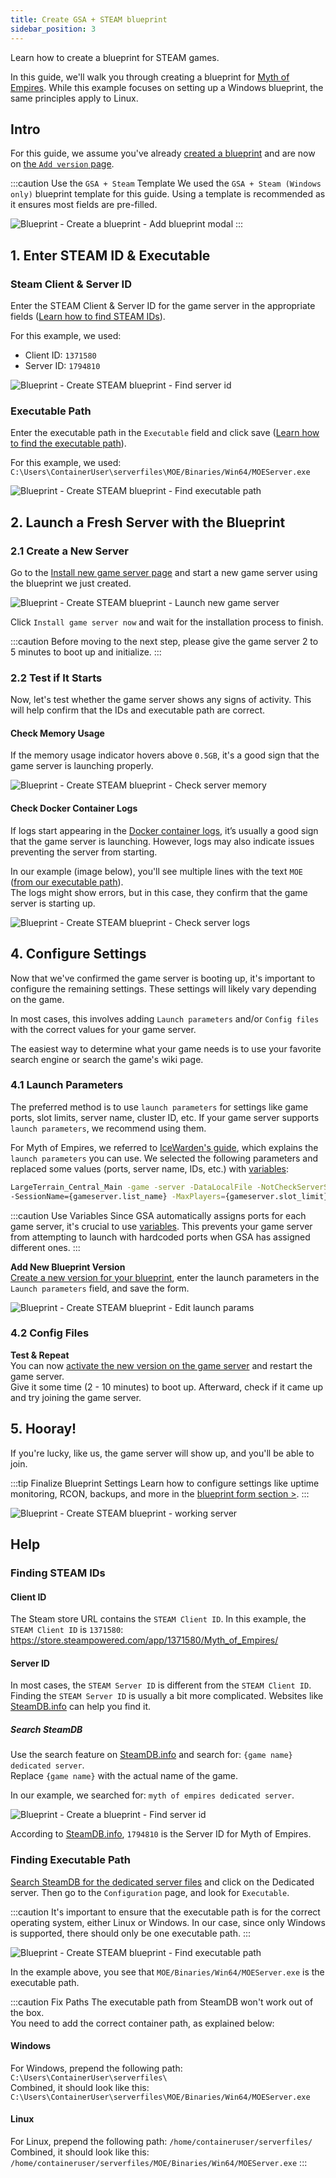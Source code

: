 ```yaml
---
title: Create GSA + STEAM blueprint
sidebar_position: 3
---
```



Learn how to create a blueprint for STEAM games.

In this guide, we'll walk you through creating a blueprint for [Myth of Empires](https://store.steampowered.com/app/1371580/Myth_of_Empires/). While this example focuses on setting up a Windows blueprint, the same principles apply to Linux.

## Intro

For this guide, we assume you've already [created a blueprint](/dashboard/blueprints/create_and_manage_blueprints#create-a-blueprint) and are now on [the `Add version` page](/dashboard/blueprints/create_and_manage_blueprints#add-version).

:::caution Use the `GSA + Steam` Template
We used the `GSA + Steam (Windows only)` blueprint template for this guide. Using a template is recommended as it ensures most fields are pre-filled.

![Blueprint - Create a blueprint - Add blueprint modal](/img/dashboard/blueprint/create_blueprint/create_blueprint_modal.jpg)
:::

## 1. Enter STEAM ID & Executable

### Steam Client & Server ID

Enter the STEAM Client & Server ID for the game server in the appropriate fields ([Learn how to find STEAM IDs](/dashboard/blueprints/how-to/create_steam_blueprint#finding-steam-ids)).

For this example, we used:
- Client ID: `1371580`
- Server ID: `1794810`

![Blueprint - Create STEAM blueprint - Find server id](/img/dashboard/blueprint/create_steam_blueprint/enter_steam_ids.jpg)

### Executable Path

Enter the executable path in the `Executable` field and click save ([Learn how to find the executable path](/dashboard/blueprints/how-to/create_steam_blueprint#finding-executable-path)).

For this example, we used:\
`C:\Users\ContainerUser\serverfiles\MOE/Binaries/Win64/MOEServer.exe`

![Blueprint - Create STEAM blueprint - Find executable path](/img/dashboard/blueprint/create_steam_blueprint/enter_executable.jpg)

## 2. Launch a Fresh Server with the Blueprint

### 2.1 Create a New Server

Go to the [Install new game server page](https://dash.gameserverapp.com/order/gameserver/machine) and start a new game server using the blueprint we just created.

![Blueprint - Create STEAM blueprint - Launch new game server](/img/dashboard/blueprint/create_steam_blueprint/launch_server.jpg)

Click `Install game server now` and wait for the installation process to finish.

:::caution
Before moving to the next step, please give the game server 2 to 5 minutes to boot up and initialize.
:::

### 2.2 Test if It Starts

Now, let's test whether the game server shows any signs of activity. This will help confirm that the IDs and executable path are correct.

#### Check Memory Usage

If the memory usage indicator hovers above `0.5GB`, it's a good sign that the game server is launching properly.

![Blueprint - Create STEAM blueprint - Check server memory](/img/dashboard/blueprint/create_steam_blueprint/check_server_memory.jpg)

#### Check Docker Container Logs

If logs start appearing in the [Docker container logs](/dashboard/game_servers/getting_started#logs), it’s usually a good sign that the game server is launching. However, logs may also indicate issues preventing the server from starting.

In our example (image below), you'll see multiple lines with the text `MOE` ([from our executable path](/dashboard/blueprints/how-to/create_steam_blueprint#executable-path)).\
The logs might show errors, but in this case, they confirm that the game server is starting up.

![Blueprint - Create STEAM blueprint - Check server logs](/img/dashboard/blueprint/create_steam_blueprint/check_server_logs.jpg)

## 4. Configure Settings

Now that we've confirmed the game server is booting up, it's important to configure the remaining settings. These settings will likely vary depending on the game.

In most cases, this involves adding `Launch parameters` and/or `Config files` with the correct values for your game server.

The easiest way to determine what your game needs is to use your favorite search engine or search the game's wiki page.

### 4.1 Launch Parameters

The preferred method is to use `launch parameters` for settings like game ports, slot limits, server name, cluster ID, etc. If your game server supports `launch parameters`, we recommend using them.

For Myth of Empires, we referred to [IceWarden's guide](https://steamcommunity.com/sharedfiles/filedetails/?id=3169663150#6901124), which explains the `launch parameters` you can use. We selected the following parameters and replaced some values (ports, server name, IDs, etc.) with [variables](/dashboard/blueprints/variables):


```bash
LargeTerrain_Central_Main -game -server -DataLocalFile -NotCheckServerSteamAuth -PrivateServer -MultiHome=0.0.0.0 -OutAddress={machine.ip}
-SessionName={gameserver.list_name} -MaxPlayers={gameserver.slot_limit} -ClusterId={cluster.id} -Port={gameserver.game_port} -QueryPort={gameserver.query_port}
```
:::caution Use Variables
Since GSA automatically assigns ports for each game server, it's crucial to use [variables](/dashboard/blueprints/variables). This prevents your game server from attempting to launch with hardcoded ports when GSA has assigned different ones.
:::

**Add New Blueprint Version**\
[Create a new version for your blueprint](/dashboard/blueprints/create_and_manage_blueprints#add-version), enter the launch parameters in the `Launch parameters` field, and save the form.

![Blueprint - Create STEAM blueprint - Edit launch params](/img/dashboard/blueprint/create_steam_blueprint/edit_launch_params.jpg)

### 4.2 Config Files

[//]: # (todo add config file info)

**Test & Repeat**\
You can now [activate the new version on the game server](/dashboard/blueprints/getting_started#activate-blueprint-version) and restart the game server.\
Give it some time (2 - 10 minutes) to boot up. Afterward, check if it came up and try joining the game server.

## 5. Hooray!
If you're lucky, like us, the game server will show up, and you'll be able to join.

:::tip Finalize Blueprint Settings
Learn how to configure settings like uptime monitoring, RCON, backups, and more in the [blueprint form section >](/dashboard/blueprints/create_and_manage_blueprints#blueprint-form).
:::

![Blueprint - Create STEAM blueprint - working server](/img/dashboard/blueprint/create_steam_blueprint/working_server.jpg)

## Help

### Finding STEAM IDs

#### Client ID
The Steam store URL contains the `STEAM Client ID`. In this example, the `STEAM Client ID` is `1371580`: https://store.steampowered.com/app/1371580/Myth_of_Empires/

#### Server ID
In most cases, the `STEAM Server ID` is different from the `STEAM Client ID`.\
Finding the `STEAM Server ID` is usually a bit more complicated. Websites like [SteamDB.info](https://steamdb.info/) can help you find it.

##### Search SteamDB
Use the search feature on [SteamDB.info](https://steamdb.info/) and search for: `{game name} dedicated server`.\
Replace `{game name}` with the actual name of the game.

In our example, we searched for: `myth of empires dedicated server`.

![Blueprint - Create a blueprint - Find server id](/img/dashboard/blueprint/create_steam_blueprint/steamdb.jpg)

According to [SteamDB.info](https://steamdb.info/), `1794810` is the Server ID for Myth of Empires.

### Finding Executable Path
[Search SteamDB for the dedicated server files](/dashboard/blueprints/how-to/create_steam_blueprint#search-steamdb) and click on the Dedicated server. Then go to the `Configuration` page, and look for `Executable`.

:::caution
It's important to ensure that the executable path is for the correct operating system, either Linux or Windows. In our case, since only Windows is supported, there should only be one executable path.
:::

![Blueprint - Create STEAM blueprint - Find executable path](/img/dashboard/blueprint/create_steam_blueprint/steamdb_executable.jpg)

In the example above, you see that `MOE/Binaries/Win64/MOEServer.exe` is the executable path.

:::caution Fix Paths
The executable path from SteamDB won't work out of the box.\
You need to add the correct container path, as explained below:

#### Windows
For Windows, prepend the following path: `C:\Users\ContainerUser\serverfiles\`\
Combined, it should look like this:\
`C:\Users\ContainerUser\serverfiles\MOE/Binaries/Win64/MOEServer.exe`

#### Linux
For Linux, prepend the following path: `/home/containeruser/serverfiles/`\
Combined, it should look like this:\
`/home/containeruser/serverfiles/MOE/Binaries/Win64/MOEServer.exe`
:::
